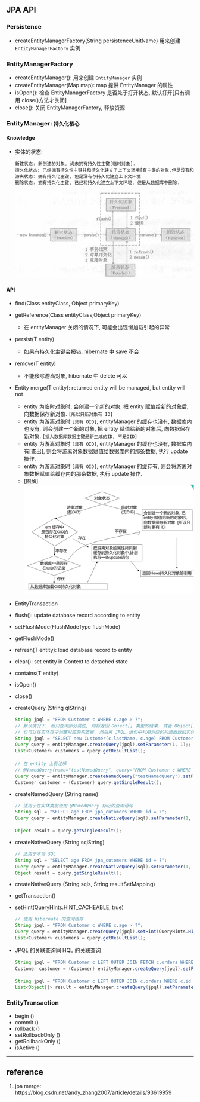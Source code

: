 ## JPA API

### Persistence

- createEntityManagerFactory(String persistenceUnitName) 用来创建 `EntityManagerFactory` 实例

### EntityManagerFactory

- createEntityManager(): 用来创建 `EntityManager` 实例
- createEntityManager(Map map): map 提供 EntityManager 的属性
- isOpen(): 检查 EntityManagerFactory 是否处于打开状态, 默认打开[只有调用 close()方法才关闭]
- close(): 关闭 EntityManagerFactory, 释放资源

### EntityManager: `持久化核心`

#### Knowledge

- 实体的状态:

  ```js
  新建状态: 新创建的对象, 尚未拥有持久性主键[临时对象].
  持久化状态: 已经拥有持久性主键并和持久化建立了上下文环境[有主键的对象,但是没有和数据库关系]
  游离状态: 拥有持久化主键, 但是没有与持久化建立上下文环境
  删除状态: 拥有持久化主键, 已经和持久化建立上下文环境, 但是从数据库中删除.
  ```

  ![avatar](/static/image/db/jpa.jpg)

#### API

- find(Class<T> entityClass, Object primaryKey)
- getReference(Class<T> entityClass,Object primaryKey)
  - 在 entityManager 关闭的情况下, 可能会出现懒加载引起的异常
- persist(T entity)
  - 如果有持久化主键会报错, hibernate 中 save 不会
- remove(T entity)
  - 不能移除游离对象, hibernate 中 delete 可以
- Entity merge(T entity): returned entity will be managed, but entity will not
  - entity 为临时对象时, 会创建一个新的对象, 把 entity 赋值给新的对象后, 向数据保存新对象. `[所以只新对象有 ID]`
  - entity 为游离对象时 `[具有 OID]`, entityManager 的缓存也没有, 数据库内也没有, 则会创建一个新的对象, 把 entity 赋值给新的对象后, 向数据保存新对象. `[插入数据库数据主键是新生成的ID, 不是OID]`
  - entity 为游离对象时 `[具有 OID]`, entityManager 的缓存也没有, 数据库内有[查出], 则会将游离对象数据赋值给数据库内的那条数据, 执行 update 操作.
  - entity 为游离对象时 `[具有 OID]`, entityManager 的缓存有, 则会将游离对象数据赋值给缓存内的那条数据, 执行 update 操作.
  - [图解]
    ![avatar](/static/image/db/jpa-merge.png)
- EntityTransaction
- flush(): update database record according to entity
- setFlushMode(FlushModeType flushMode)
- getFlushMode()
- refresh(T entity): load database record to entity
- clear(): set entity in Context to detached state
- contains(T entity)
- isOpen()
- close()
- createQuery (String qlString)

  ```java
  String jpql = "FROM Customer c WHERE c.age > ?";
  // 默认情况下, 若只查询部分属性, 则将返回 Object[] 类型的结果. 或者 Object[] 类型的 List.
  // 也可以在实体类中创建对应的构造器, 然后再 JPQL 语句中利用对应的构造器返回实体类的对象.
  String jpql = "SELECT new Customer(c.lastName, c.age) FROM Customer c WHERE c.id > ?";
  Query query = entityManager.createQuery(jpql).setParameter(1, 1);;
  List<Customer> customers = query.getResultList();

  // 在 entity 上有注解
  // @NamedQuery(name="testNamedQuery", query="FROM Customer c WHERE c.id = ?")
  Query query = entityManager.createNamedQuery("testNamedQuery").setParameter(1, 3);
  Customer customer = (Customer) query.getSingleResult();
  ```

- createNamedQuery (String name)

  ```java
  // 适用于在实体类前使用 @NamedQuery 标记的查询语句
  String sql = "SELECT age FROM jpa_cutomers WHERE id = ?";
  Query query = entityManager.createNativeQuery(sql).setParameter(1, 3);

  Object result = query.getSingleResult();
  ```

- createNativeQuery (String sqlString)

  ```java
  // 适用于本地 SQL
  String sql = "SELECT age FROM jpa_cutomers WHERE id = ?";
  Query query = entityManager.createNativeQuery(sql).setParameter(1, 3);
  Object result = query.getSingleResult();
  ```

- createNativeQuery (String sqls, String resultSetMapping)
- getTransaction()

- setHint(QueryHints.HINT_CACHEABLE, true)

  ```java
  // 使用 hibernate 的查询缓存
  String jpql = "FROM Customer c WHERE c.age > ?";
  Query query = entityManager.createQuery(jpql).setHint(QueryHints.HINT_CACHEABLE, true).setParameter(1, 1);
  List<Customer> customers = query.getResultList();
  ```

- JPQL 的关联查询同 HQL 的关联查询

  ```java
  String jpql = "FROM Customer c LEFT OUTER JOIN FETCH c.orders WHERE c.id = ?";
  Customer customer = (Customer) entityManager.createQuery(jpql).setParameter(1, 12).getSingleResult();

  String jpql = "FROM Customer c LEFT OUTER JOIN c.orders WHERE c.id = ?";
  List<Object[]> result = entityManager.createQuery(jpql).setParameter(1, 12).getResultList();
  ```

### EntityTransaction

- begin ()
- commit ()
- rollback ()
- setRollbackOnly ()
- getRollbackOnly ()
- isActive ()

---

## reference

1. jpa merge: https://blog.csdn.net/andy_zhang2007/article/details/93619959